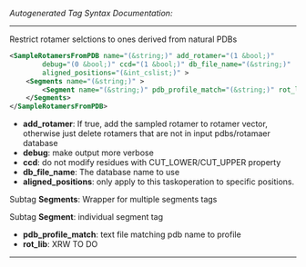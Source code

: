 <!-- THIS IS AN AUTOGENERATED FILE: Don't edit it directly, instead change the schema definition in the code itself. -->

_Autogenerated Tag Syntax Documentation:_

---
Restrict rotamer selctions to ones derived from natural PDBs

```xml
<SampleRotamersFromPDB name="(&string;)" add_rotamer="(1 &bool;)"
        debug="(0 &bool;)" ccd="(1 &bool;)" db_file_name="(&string;)"
        aligned_positions="(&int_cslist;)" >
    <Segments name="(&string;)" >
        <Segment name="(&string;)" pdb_profile_match="(&string;)" rot_lib="(&string;)" />
    </Segments>
</SampleRotamersFromPDB>
```

-   **add_rotamer**: If true, add the sampled rotamer to rotamer vector, otherwise just delete rotamers that are not in input pdbs/rotamaer database
-   **debug**: make output more verbose
-   **ccd**: do not modify residues with CUT_LOWER/CUT_UPPER property
-   **db_file_name**: The database name to use
-   **aligned_positions**: only apply to this taskoperation to specific positions.


Subtag **Segments**:   Wrapper for multiple segments tags



Subtag **Segment**:   individual segment tag

-   **pdb_profile_match**: text file matching pdb name to profile
-   **rot_lib**: XRW TO DO

---
